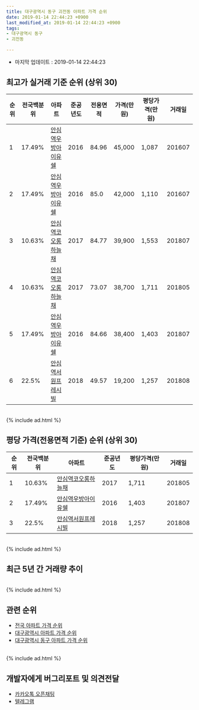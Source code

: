 ```yaml
---
title: 대구광역시 동구 괴전동 아파트 가격 순위
date: 2019-01-14 22:44:23 +0900
last_modified_at: 2019-01-14 22:44:23 +0900
tags:
- 대구광역시 동구
- 괴전동

---
```


* 마지막 업데이트 : 2019-01-14 22:44:23

## 최고가 실거래 기준 순위 (상위 30)


|순위|전국백분위|아파트|준공년도|전용면적|가격(만원)|평당가격(만원)|거래일|
|---|---|---|---|---|---|---|---|
|1|17.49%|[안심역우방아이유쉘](https://search.naver.com/search.naver?query=%EB%8C%80%EA%B5%AC%EA%B4%91%EC%97%AD%EC%8B%9C+%EB%8F%99%EA%B5%AC+%EA%B4%B4%EC%A0%84%EB%8F%99+%EC%95%88%EC%8B%AC%EC%97%AD%EC%9A%B0%EB%B0%A9%EC%95%84%EC%9D%B4%EC%9C%A0%EC%89%98)|2016|84.96|45,000|1,087|201607|
|2|17.49%|[안심역우방아이유쉘](https://search.naver.com/search.naver?query=%EB%8C%80%EA%B5%AC%EA%B4%91%EC%97%AD%EC%8B%9C+%EB%8F%99%EA%B5%AC+%EA%B4%B4%EC%A0%84%EB%8F%99+%EC%95%88%EC%8B%AC%EC%97%AD%EC%9A%B0%EB%B0%A9%EC%95%84%EC%9D%B4%EC%9C%A0%EC%89%98)|2016|85.0|42,000|1,110|201607|
|3|10.63%|[안심역코오롱하늘채](https://search.naver.com/search.naver?query=%EB%8C%80%EA%B5%AC%EA%B4%91%EC%97%AD%EC%8B%9C+%EB%8F%99%EA%B5%AC+%EA%B4%B4%EC%A0%84%EB%8F%99+%EC%95%88%EC%8B%AC%EC%97%AD%EC%BD%94%EC%98%A4%EB%A1%B1%ED%95%98%EB%8A%98%EC%B1%84)|2017|84.77|39,900|1,553|201807|
|4|10.63%|[안심역코오롱하늘채](https://search.naver.com/search.naver?query=%EB%8C%80%EA%B5%AC%EA%B4%91%EC%97%AD%EC%8B%9C+%EB%8F%99%EA%B5%AC+%EA%B4%B4%EC%A0%84%EB%8F%99+%EC%95%88%EC%8B%AC%EC%97%AD%EC%BD%94%EC%98%A4%EB%A1%B1%ED%95%98%EB%8A%98%EC%B1%84)|2017|73.07|38,700|1,711|201805|
|5|17.49%|[안심역우방아이유쉘](https://search.naver.com/search.naver?query=%EB%8C%80%EA%B5%AC%EA%B4%91%EC%97%AD%EC%8B%9C+%EB%8F%99%EA%B5%AC+%EA%B4%B4%EC%A0%84%EB%8F%99+%EC%95%88%EC%8B%AC%EC%97%AD%EC%9A%B0%EB%B0%A9%EC%95%84%EC%9D%B4%EC%9C%A0%EC%89%98)|2016|84.66|38,400|1,403|201807|
|6|22.5%|[안심역서원프레시빌](https://search.naver.com/search.naver?query=%EB%8C%80%EA%B5%AC%EA%B4%91%EC%97%AD%EC%8B%9C+%EB%8F%99%EA%B5%AC+%EA%B4%B4%EC%A0%84%EB%8F%99+%EC%95%88%EC%8B%AC%EC%97%AD%EC%84%9C%EC%9B%90%ED%94%84%EB%A0%88%EC%8B%9C%EB%B9%8C)|2018|49.57|19,200|1,257|201808|


<br>
{% include ad.html %}
<br>

## 평당 가격(전용면적 기준) 순위 (상위 30)


|순위|전국백분위|아파트|준공년도|평당가격(만원)|거래일|
|---|---|---|---|---|---|
|1|10.63%|[안심역코오롱하늘채](https://search.naver.com/search.naver?query=%EB%8C%80%EA%B5%AC%EA%B4%91%EC%97%AD%EC%8B%9C+%EB%8F%99%EA%B5%AC+%EA%B4%B4%EC%A0%84%EB%8F%99+%EC%95%88%EC%8B%AC%EC%97%AD%EC%BD%94%EC%98%A4%EB%A1%B1%ED%95%98%EB%8A%98%EC%B1%84)|2017|1,711|201805|
|2|17.49%|[안심역우방아이유쉘](https://search.naver.com/search.naver?query=%EB%8C%80%EA%B5%AC%EA%B4%91%EC%97%AD%EC%8B%9C+%EB%8F%99%EA%B5%AC+%EA%B4%B4%EC%A0%84%EB%8F%99+%EC%95%88%EC%8B%AC%EC%97%AD%EC%9A%B0%EB%B0%A9%EC%95%84%EC%9D%B4%EC%9C%A0%EC%89%98)|2016|1,403|201807|
|3|22.5%|[안심역서원프레시빌](https://search.naver.com/search.naver?query=%EB%8C%80%EA%B5%AC%EA%B4%91%EC%97%AD%EC%8B%9C+%EB%8F%99%EA%B5%AC+%EA%B4%B4%EC%A0%84%EB%8F%99+%EC%95%88%EC%8B%AC%EC%97%AD%EC%84%9C%EC%9B%90%ED%94%84%EB%A0%88%EC%8B%9C%EB%B9%8C)|2018|1,257|201808|


<br>
{% include ad.html %}
<br>

## 최근 5년 간 거래량 추이


<div style="width:100%;">
    <canvas id="deal_progress" height="250"></canvas>
</div>

<script>
new Chart(document.getElementById("deal_progress"), {
    type: 'line',
    data: {
        labels: ['201401','201402','201403','201404','201405','201406','201407','201408','201409','201410','201411','201412','201501','201502','201503','201504','201505','201506','201507','201508','201509','201510','201511','201512','201601','201602','201603','201604','201605','201606','201607','201608','201609','201610','201611','201612','201701','201702','201703','201704','201705','201706','201707','201708','201709','201710','201711','201712','201801','201802','201803','201804','201805','201806','201807','201808','201809','201810','201811','201812','201901'],
        datasets: [{
            label: '실거래 수',
            pointRadius: 1,
            data: [0, 0, 0, 0, 0, 0, 0, 0, 0, 0, 0, 0, 0, 0, 0, 0, 0, 0, 0, 0, 0, 0, 0, 0, 0, 0, 0, 0, 0, 0, 2, 1, 0, 1, 0, 0, 0, 0, 0, 0, 0, 0, 0, 0, 0, 1, 2, 1, 0, 0, 1, 1, 3, 2, 4, 1, 2, 4, 2, 0, 0],
            borderColor: "rgba(255, 201, 14, 1)",
            backgroundColor: "rgba(255, 201, 14, 0.5)",
            fill: true,
        }]
    },
    options: {
        responsive: true,
        title: {
            display: true,
            text: '5년간 거래량 추이'
        },
        tooltips: {
            mode: 'index',
            intersect: false,
        },
        hover: {
            mode: 'nearest',
            intersect: true
        },
        scales: {
            xAxes: [{
                display: true,
                scaleLabel: {
                    display: true,
                    labelString: '년/월'
                }
            }],
            yAxes: [{
                display: true,
                ticks: {
                    suggestedMin: 0,
                },
                scaleLabel: {
                    display: true,
                    labelString: '실거래 수'
                }
            }]
        }
    }
});

</script>


<br>
{% include ad.html %}
<br>

## 관련 순위

- [전국 아파트 가격 순위](https://inasie.github.io/apt-ranking/전국)
- [대구광역시 아파트 가격 순위](https://inasie.github.io/apt-ranking/대구광역시)
- [대구광역시 동구 아파트 가격 순위](https://inasie.github.io/apt-ranking/대구광역시-동구)


<br>
{% include ad.html %}
<br>

## 개발자에게 버그리포트 및 의견전달

- [카카오톡 오픈채팅](https://open.kakao.com/o/gLJUAP4)
- [텔레그램](https://t.me/inasie)

